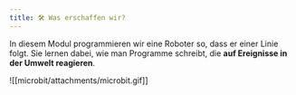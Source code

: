 ```yaml
---
title: 🛠️ Was erschaffen wir?
---
```

In diesem Modul programmieren wir eine Roboter so, dass er einer Linie folgt. Sie lernen dabei, wie man Programme schreibt, die **auf Ereignisse in der Umwelt reagieren**.

![[microbit/attachments/microbit.gif]]
